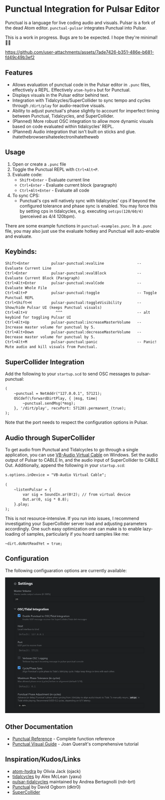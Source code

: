 # Punctual Integration for Pulsar Editor

Punctual is a language for live coding audio and visuals. Pulsar is a fork of the dead Atom editor. `punctual-pulsar` integrates Punctual into Pulsar.

This is a work in progress. Bugs are to be expected. I hope they're minimal! 💜💜


https://github.com/user-attachments/assets/7ade7426-b351-486e-b681-fd49c49b3ef2

## Features 
- Allows evaluation of punctual code in the Pulsar editor in `.punc` files, effectively a REPL. Effectively `atom-hydra` but for Punctual.
- Displays visuals in the Pulsar editor behind text.
- Integration with Tidalcycles/SuperCollider to sync tempo and cycles through `/dirt/play` for audio-reactive visuals.
- Ability to adjust punctual's phase slightly to account for imperfect timing between Punctual, Tidalcycles, and SuperCollider.
- (Planned) More robust OSC integration to allow more dynamic visuals based on code evaluated within tidalcycles' REPL.
- (Planned) Audio integration that isn't built on sticks and glue. ihatethebrowsersihateelectronihatetheweb

## Usage

1. Open or create a `.punc` file
2. Toggle the Punctual REPL with `Ctrl+Alt+P`. 
3. Evaluate code:
   - `Shift+Enter` - Evaluate current line
   - `Ctrl+Enter` - Evaluate current block (paragraph)
   - `Ctrl+Alt+Enter` - Evaluate all code
4. To sync CPS:
   - Punctual's cps will natively sync with tidalcycles' cps if beyond the configured tolerance and phase sync is enabled. You may force this by setting cps in tidalcycles, e.g. executing `setcps(120/60/4)` (perceived as 4/4 120bpm). 

There are some example functions in `punctual-examples.punc`.
In a `.punc` file, you may also just use the evaluate hotkey and Punctual will auto-enable and evaluate.

## Keybinds:
```
Shift+Enter          pulsar-punctual:evalLine               -- Evaluate Current Line
Ctrl+Enter           pulsar-punctual:evalBlock              -- Evaluate Current Block (Paragraph)
Ctrl+Alt+Enter       pulsar-punctual:evalCode               -- Evaluate Whole File
Ctrl+Alt+P           pulsar-punctual:toggle                 -- Toggle Punctual REPL
Ctrl+Shift+H         pulsar-punctual:toggleVisibility       -- Show/hide Pulsar UI (keeps Punctual visuals)
Ctrl+Alt+V             ^^^                                  -- alt keybind for toggling Pulsar UI
Ctrl+Alt+Up          pulsar-punctual:increaseMasterVolume   -- Increase master volume for punctual by 5.
Ctrl+Alt+Down        pulsar-punctual:decreaseMasterVolume   -- Decrease master volume for punctual by 5.
Ctrl+Alt+M           pulsar-punctual:panic                  -- Panic! Mute audio and kill visuals from Punctual.
```

## SuperCollider Integration
Add the following to your `startup.scd` to send OSC messages to pulsar-punctual:
```aiignore
(
    ~punctual = NetAddr("127.0.0.1", 57121);
    OSCdef(\forwardDirtPlay, { |msg, time|
        ~punctual.sendMsg(*msg);
    }, '/dirt/play', recvPort: 57120).permanent_(true);
);
```

Note that the port needs to respect the configuration options in Pulsar.

## Audio through SuperCollider
To get audio from Punctual and Tidalcycles to go through a single application, you can use [VB-Audio Virtual Cable](https://vb-audio.com/Cable/index.htm) on Windows.
Set the audio output of Pulsar to CABLE In, and the audio input of SuperCollider to CABLE Out.
Additionally, append the following in your `startup.scd`:

```scd
s.options.inDevice = "VB-Audio Virtual Cable";

(
    ~listenPulsar = {
        var sig = SoundIn.ar(0!2); // from virtual device
        Out.ar(0, sig * 0.8);
    }.play;
);
```

This is not resource-intensive. If you run into issues, I recommend investigating your SuperCollider server load and adjusting parameters accordingly.
One such easy optimization one can make is to enable lazy-loading of samples, particularly if you hoard samples like me:
```
~dirt.doNotReadYet = true;
```

## Configuration
The following configuaration options are currently available:

![pulsar-config.png](docs/img/pulsar-config.png)


## Other Documentation

- [Punctual Reference](https://github.com/dktr0/Punctual/blob/main/REFERENCE.md) - Complete function reference
- [Punctual Visual Guide](https://punctual.savamala.top/) - Joan Queralt's comprehensive tutorial


## Inspiration/Kudos/Links
- [atom-hydra](https://github.com/hydra-synth/atom-hydra) by Olivia Jack (ojack)
- [tidalcycles](https://codeberg.org/uzu/tidal) by Alex McLean (yaxu)
- [pulsar-tidalcycles](https://github.com/tidalcycles/pulsar-tidalcycles) maintained by Andrea Bertagnolli (ndr-brt) 
- [Punctual](https://github.com/dktr0/Punctual) by David Ogborn (dktr0)
- [SuperCollider](https://supercollider.github.io/) 
